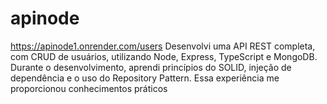# apinode
https://apinode1.onrender.com/users
Desenvolvi uma API REST completa, com CRUD de usuários, utilizando
Node, Express, TypeScript e MongoDB. 
Durante o desenvolvimento, aprendi princípios do SOLID, injeção de dependência e o
uso do Repository Pattern. Essa experiência me proporcionou conhecimentos práticos
